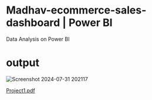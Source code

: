 # Madhav-ecommerce-sales-dashboard | Power BI
Data Analysis on Power BI

# output
![Screenshot 2024-07-31 202117](https://github.com/user-attachments/assets/6fcb3c55-32ab-4366-9ae2-19591a6e8c56)

[Project1.pdf](https://github.com/user-attachments/files/16443795/Project1.pdf)
